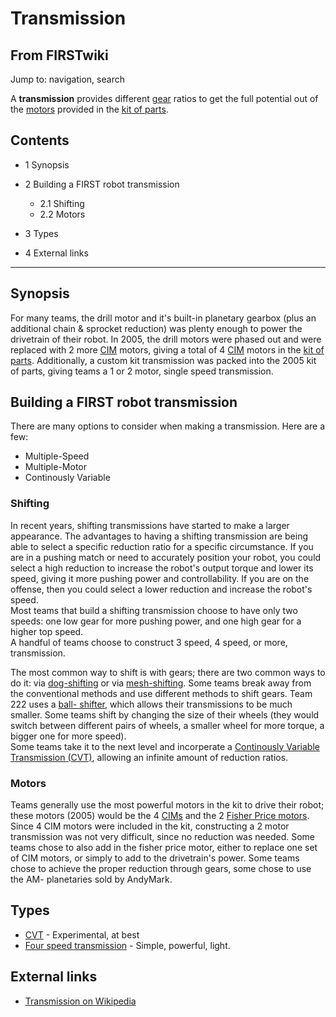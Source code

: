 # Transmission

## From FIRSTwiki

Jump to: navigation, search

A **transmission** provides different [gear](Gear "Gear") ratios to get the full potential out of the [motors](Motor "Motor") provided in the [kit of parts](Kit_of_parts "Kit of parts").

## Contents

- 1 Synopsis
- 2 Building a FIRST robot transmission

  - 2.1 Shifting
  - 2.2 Motors

- 3 Types
- 4 External links

--------------------------------------------------------------------------------

## Synopsis

For many teams, the drill motor and it's built-in planetary gearbox (plus an additional chain & sprocket reduction) was plenty enough to power the drivetrain of their robot. In 2005, the drill motors were phased out and were replaced with 2 more [CIM](CIM "CIM") motors, giving a total of 4 [CIM](CIM "CIM") motors in the [kit of parts](Kit_of_parts "Kit of parts"). Additionally, a custom kit transmission was packed into the 2005 kit of parts, giving teams a 1 or 2 motor, single speed transmission.

## Building a FIRST robot transmission

There are many options to consider when making a transmission. Here are a few:

- Multiple-Speed
- Multiple-Motor
- Continously Variable

### Shifting

In recent years, shifting transmissions have started to make a larger appearance. The advantages to having a shifting transmission are being able to select a specific reduction ratio for a specific circumstance. If you are in a pushing match or need to accurately position your robot, you could select a high reduction to increase the robot's output torque and lower its speed, giving it more pushing power and controllability. If you are on the offense, then you could select a lower reduction and increase the robot's speed.<br>
Most teams that build a shifting transmission choose to have only two speeds: one low gear for more pushing power, and one high gear for a higher top speed.<br>
A handful of teams choose to construct 3 speed, 4 speed, or more, transmission.

The most common way to shift is with gears; there are two common ways to do it: via [dog-shifting](/index.php?title=Dog-shifting&action=edit "Dog-
shifting") or via [mesh-shifting](/index.php?title=Mesh-shifting&action=edit "Mesh-shifting"). Some teams break away from the conventional methods and use different methods to shift gears. Team 222 uses a [ball- shifter](/index.php?title=Ball-shifter&action=edit "Ball-shifter"), which allows their transmissions to be much smaller. Some teams shift by changing the size of their wheels (they would switch between different pairs of wheels, a smaller wheel for more torque, a bigger one for more speed).<br>
Some teams take it to the next level and incorperate a [Continously Variable Transmission (CVT)](CVT "CVT"), allowing an infinite amount of reduction ratios.

### Motors

Teams generally use the most powerful motors in the kit to drive their robot; these motors (2005) would be the 4 [CIMs](CIM "CIM") and the 2 [Fisher Price motors](Fisher_Price_motor "Fisher Price motor"). Since 4 CIM motors were included in the kit, constructing a 2 motor transmission was not very difficult, since no reduction was needed. Some teams chose to also add in the fisher price motor, either to replace one set of CIM motors, or simply to add to the drivetrain's power. Some teams chose to achieve the proper reduction through gears, some chose to use the AM- planetaries sold by AndyMark.

## Types

- [CVT](CVT "CVT") - Experimental, at best
- [Four speed transmission](Four_speed_transmission "Four speed transmission") - Simple, powerful, light.

## External links

- [Transmission on Wikipedia](http://en.wikipedia.org/wiki/Transmission_%28mechanics%29 "http://en.wikipedia.org/wiki/Transmission_%28mechanics%29")
